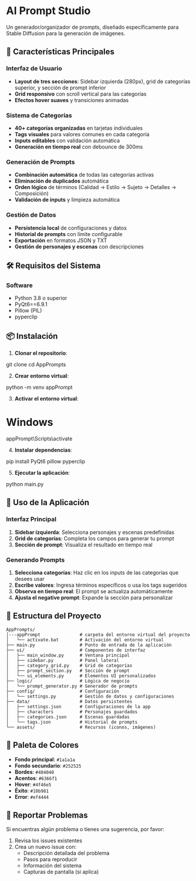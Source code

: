 # AI Prompt Studio

Un generador/organizador de prompts, diseñado específicamente para Stable Diffusion para la generación de imágenes.

## 🎨 Características Principales

### Interfaz de Usuario
- **Layout de tres secciones**: Sidebar izquierda (280px), grid de categorías superior, y sección de prompt inferior
- **Grid responsivo** con scroll vertical para las categorías
- **Efectos hover suaves** y transiciones animadas

### Sistema de Categorías
- **40+ categorías organizadas** en tarjetas individuales
- **Tags visuales** para valores comunes en cada categoría
- **Inputs editables** con validación automática
- **Generación en tiempo real** con debounce de 300ms

### Generación de Prompts
- **Combinación automática** de todas las categorías activas
- **Eliminación de duplicados** automática
- **Orden lógico** de términos (Calidad → Estilo → Sujeto → Detalles → Composición)
- **Validación de inputs** y limpieza automática

### Gestión de Datos
- **Persistencia local** de configuraciones y datos
- **Historial de prompts** con límite configurable
- **Exportación** en formatos JSON y TXT
- **Gestión de personajes y escenas** con descripciones


## 🛠️ Requisitos del Sistema

### Software
- Python 3.8 o superior
- PyQt6==6.9.1
- Pillow (PIL)
- pyperclip


## 📦 Instalación

1. **Clonar el repositorio**:

git clone <repository-url>
cd AppPrompts

2. **Crear entorno virtual**:

python -m venv appPrompt


3. **Activar el entorno virtual**:

# Windows
appPrompt\Scripts\activate

4. **Instalar dependencias**:

pip install PyQt6 pillow pyperclip


5. **Ejecutar la aplicación**:

python main.py


## 🎯 Uso de la Aplicación

### Interfaz Principal
1. **Sidebar izquierda**: Selecciona personajes y escenas predefinidas
2. **Grid de categorías**: Completa los campos para generar tu prompt
3. **Sección de prompt**: Visualiza el resultado en tiempo real

### Generando Prompts
1. **Selecciona categorías**: Haz clic en los inputs de las categorías que desees usar
2. **Escribe valores**: Ingresa términos específicos o usa los tags sugeridos
3. **Observa en tiempo real**: El prompt se actualiza automáticamente
4. **Ajusta el negative prompt**: Expande la sección para personalizar

## 📁 Estructura del Proyecto

```
AppPrompts/
│---appPrompt               # carpeta del entorno virtual del proyecto
│   └── activate.bat        # Activación del entorno virtual
├── main.py                 # Punto de entrada de la aplicación
├── ui/                     # Componentes de interfaz
│   ├── main_window.py      # Ventana principal
│   ├── sidebar.py          # Panel lateral
│   ├── category_grid.py    # Grid de categorías
│   ├── prompt_section.py   # Sección de prompt
│   └── ui_elements.py      # Elementos UI personalizados
├── logic/                  # Lógica de negocio
│   └── prompt_generator.py # Generador de prompts
├── config/                 # Configuración
│   └── settings.py         # Gestión de datos y configuraciones
├── data/                   # Datos persistentes 
│   ├── settings.json       # Configuraciones de la app
│   ├── characters          # Personajes guardados
│   ├── categories.json     # Escenas guardadas
│   └── tags.json           # Historial de prompts
└── assets/                 # Recursos (iconos, imágenes)
```

## 🎨 Paleta de Colores

- **Fondo principal**: `#1a1a1a`
- **Fondo secundario**: `#252525`
- **Bordes**: `#404040`
- **Acentos**: `#6366f1`
- **Hover**: `#4f46e5`
- **Éxito**: `#10b981`
- **Error**: `#ef4444`


## 🐛 Reportar Problemas

Si encuentras algún problema o tienes una sugerencia, por favor:

1. Revisa los issues existentes
2. Crea un nuevo issue con:
   - Descripción detallada del problema
   - Pasos para reproducir
   - Información del sistema
   - Capturas de pantalla (si aplica)
